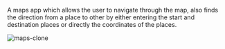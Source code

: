 A maps app which allows the user to navigate through the map, also finds the direction from a place to other by either entering the start and destination places or directly the coordinates of the places.

![maps-clone](https://user-images.githubusercontent.com/65223389/133486773-4570f96c-ef27-42ac-939d-601802163c9c.png)

